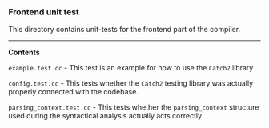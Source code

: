 ### Frontend unit test

This directory contains unit-tests for the frontend part of the compiler.

----------

**Contents**

`example.test.cc` - This test is an example for how to use the `Catch2` library

`config.test.cc` - This tests whether the `Catch2` testing library was actually properly connected with the codebase.

`parsing_context.test.cc` - This tests whether the `parsing_context` structure used during the syntactical analysis actually acts correctly
